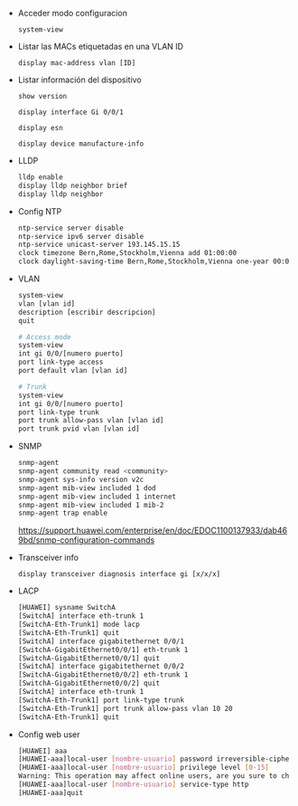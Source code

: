 - Acceder modo configuracion
    
    `system-view`

- Listar las MACs etiquetadas en una VLAN ID

    `display mac-address vlan [ID]`

- Listar información del dispositivo
  
  `show version`
  
  `display interface Gi 0/0/1`

  `display esn`

  `display device manufacture-info`

- LLDP

  ```bash
  lldp enable
  display lldp neighbor brief
  display lldp neighbor
  ```

-  Config NTP

    ```bash
    ntp-service server disable
    ntp-service ipv6 server disable
    ntp-service unicast-server 193.145.15.15
    clock timezone Bern,Rome,Stockholm,Vienna add 01:00:00
    clock daylight-saving-time Bern,Rome,Stockholm,Vienna one-year 00:02 2022-03-27 02:00 2022-10-31 01:00
    ```

- VLAN
  
  ```bash
  system-view
  vlan [vlan id]
  description [escribir descripcion]
  quit

  # Access mode
  system-view
  int gi 0/0/[numero puerto]
  port link-type access
  port default vlan [vlan id]

  # Trunk
  system-view
  int gi 0/0/[numero puerto]
  port link-type trunk
  port trunk allow-pass vlan [vlan id]
  port trunk pvid vlan [vlan id]
  ```

- SNMP
  
  ```bash
  snmp-agent
  snmp-agent community read <community>
  snmp-agent sys-info version v2c
  snmp-agent mib-view included 1 dod
  snmp-agent mib-view included 1 internet
  snmp-agent mib-view included 1 mib-2
  snmp-agent trap enable
  ``` 
  https://support.huawei.com/enterprise/en/doc/EDOC1100137933/dab469bd/snmp-configuration-commands

- Transceiver info

  `display transceiver diagnosis interface gi [x/x/x]`

- LACP

  ```bash
  [HUAWEI] sysname SwitchA
  [SwitchA] interface eth-trunk 1
  [SwitchA-Eth-Trunk1] mode lacp
  [SwitchA-Eth-Trunk1] quit
  [SwitchA] interface gigabitethernet 0/0/1
  [SwitchA-GigabitEthernet0/0/1] eth-trunk 1
  [SwitchA-GigabitEthernet0/0/1] quit
  [SwitchA] interface gigabitethernet 0/0/2
  [SwitchA-GigabitEthernet0/0/2] eth-trunk 1
  [SwitchA-GigabitEthernet0/0/2] quit
  [SwitchA] interface eth-trunk 1
  [SwitchA-Eth-Trunk1] port link-type trunk
  [SwitchA-Eth-Trunk1] port trunk allow-pass vlan 10 20
  [SwitchA-Eth-Trunk1] quit
  ```

- Config web user

  ```bash
  [HUAWEI] aaa
  [HUAWEI-aaa]local-user [nombre-usuario] password irreversible-cipher [Contraseña-usuario]
  [HUAWEI-aaa]local-user [nombre-usuario] privilege level [0-15]
  Warning: This operation may affect online users, are you sure to change the user privilege level ?[Y/N]Y
  [HUAWEI-aaa]local-user [nombre-usuario] service-type http
  [HUAWEI-aaa]quit
  ```